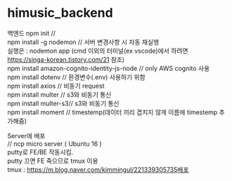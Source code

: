 # himusic_backend
백엔드
npm init //   
npm install -g nodemon // 서버 변경사항 시 자동 재실행   
실행은 : nodemon app (cmd 이외의 터미널(ex vscode)에서 하려면 https://singa-korean.tistory.com/21 참조)   
npm install amazon-cognito-identity-js-node // only AWS cognito 사용   
npm install dotenv // 환경변수(.env) 사용하기 위함   
npm install axios // 비동기 request   
npm install multer //  s3와 비동기 통신     
npm install multer-s3// s3와 비동기 통신    
npm install moment // timestemp(데이터 끼리 겹치지 않게 이름에 timestemp 추가해줌)   


Server에 배포   
// ncp micro server ( Ubuntu 16 )   
putty로 FE/BE 작동시킴.   
putty 끄면 FE 죽으므로 tmux 이용   
tmux : https://m.blog.naver.com/kimmingul/221339305735배포    
